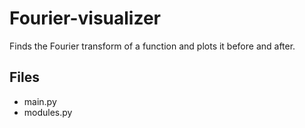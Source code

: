 # Fourier-visualizer
Finds the Fourier transform of a function and plots it before and after.
## Files
* main.py
* modules.py
